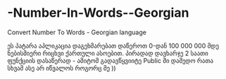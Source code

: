 # -Number-In-Words--Georgian
Convert Number To Words - Georgian language


ეს პატარა აპლიკაცია დაგეხმარებათ დაწეროთ 0-დან 100 000 000 მდე ნებისმიერი რიცხვი ქართული ასოებით. 
პირადად დავხარჯე 2 საათი ფუნქციის დასაწერად  - ამიტომ გადავწყვიიტე Public ში დამედო რათა სხვამ ასე არ იწვალოს როგორც მე ))
